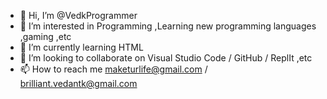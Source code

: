 - 👋 Hi, I’m @VedkProgrammer
- 👀 I’m interested in Programming ,Learning new programming languages ,gaming ,etc
- 🌱 I’m currently learning HTML
- 💞️ I’m looking to collaborate on Visual Studio Code / GitHub / ReplIt ,etc
- 📫 How to reach me maketurlife@gmail.com / brilliant.vedantk@gmail.com

<!---
VedkProgrammer/VedkProgrammer is a ✨ special ✨ repository because its `README.md` (this file) appears on your GitHub profile.
You can click the Preview link to take a look at your changes.
--->
